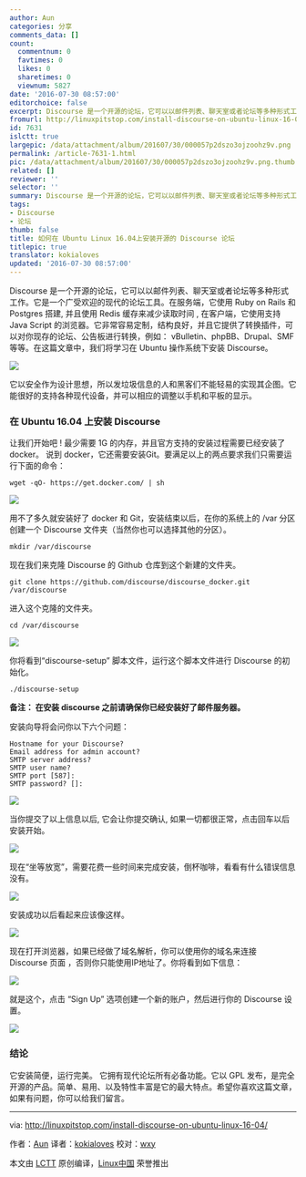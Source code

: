 ```yaml
---
author: Aun
categories: 分享
comments_data: []
count:
  commentnum: 0
  favtimes: 0
  likes: 0
  sharetimes: 0
  viewnum: 5827
date: '2016-07-30 08:57:00'
editorchoice: false
excerpt: Discourse 是一个开源的论坛，它可以以邮件列表、聊天室或者论坛等多种形式工作。它是一个广受欢迎的现代的论坛工具。
fromurl: http://linuxpitstop.com/install-discourse-on-ubuntu-linux-16-04/
id: 7631
islctt: true
largepic: /data/attachment/album/201607/30/000057p2dszo3ojzoohz9v.png
permalink: /article-7631-1.html
pic: /data/attachment/album/201607/30/000057p2dszo3ojzoohz9v.png.thumb.jpg
related: []
reviewer: ''
selector: ''
summary: Discourse 是一个开源的论坛，它可以以邮件列表、聊天室或者论坛等多种形式工作。它是一个广受欢迎的现代的论坛工具。
tags:
- Discourse
- 论坛
thumb: false
title: 如何在 Ubuntu Linux 16.04上安装开源的 Discourse 论坛
titlepic: true
translator: kokialoves
updated: '2016-07-30 08:57:00'
---
```


Discourse 是一个开源的论坛，它可以以邮件列表、聊天室或者论坛等多种形式工作。它是一个广受欢迎的现代的论坛工具。在服务端，它使用 Ruby on Rails 和 Postgres 搭建, 并且使用 Redis 缓存来减少读取时间 , 在客户端，它使用支持 Java Script 的浏览器。它非常容易定制，结构良好，并且它提供了转换插件，可以对你现存的论坛、公告板进行转换，例如： vBulletin、phpBB、Drupal、SMF 等等。在这篇文章中，我们将学习在 Ubuntu 操作系统下安装 Discourse。


![](/data/attachment/album/201607/30/000057p2dszo3ojzoohz9v.png)


它以安全作为设计思想，所以发垃圾信息的人和黑客们不能轻易的实现其企图。它能很好的支持各种现代设备，并可以相应的调整以手机和平板的显示。


### 在 Ubuntu 16.04 上安装 Discourse


让我们开始吧 ! 最少需要 1G 的内存，并且官方支持的安装过程需要已经安装了 docker。 说到 docker，它还需要安装Git。要满足以上的两点要求我们只需要运行下面的命令：



```
wget -qO- https://get.docker.com/ | sh

```

![](/data/attachment/album/201607/30/000130v00i0hrjj0om06rs.png)


用不了多久就安装好了 docker 和 Git，安装结束以后，在你的系统上的 /var 分区创建一个 Discourse 文件夹（当然你也可以选择其他的分区）。



```
mkdir /var/discourse 

```

现在我们来克隆 Discourse 的 Github 仓库到这个新建的文件夹。



```
git clone https://github.com/discourse/discourse_docker.git /var/discourse

```

进入这个克隆的文件夹。



```
cd /var/discourse

```

![](/data/attachment/album/201607/30/000131ndwovlvcvc6clxnc.png)


你将看到“discourse-setup” 脚本文件，运行这个脚本文件进行 Discourse 的初始化。



```
./discourse-setup

```

**备注： 在安装 discourse 之前请确保你已经安装好了邮件服务器。**


安装向导将会问你以下六个问题：



```
Hostname for your Discourse?
Email address for admin account? 
SMTP server address? 
SMTP user name? 
SMTP port [587]:
SMTP password? []:

```

![](/data/attachment/album/201607/30/000138bsell6zxg8q3565y.png)


当你提交了以上信息以后, 它会让你提交确认, 如果一切都很正常，点击回车以后安装开始。


![](/data/attachment/album/201607/30/000139ou3tstv05t55lovf.png)


现在“坐等放宽”，需要花费一些时间来完成安装，倒杯咖啡，看看有什么错误信息没有。


![](/data/attachment/album/201607/30/000144spqv0jnvv6z0vvjv.png)


安装成功以后看起来应该像这样。


![](/data/attachment/album/201607/30/000146wsws5p6w6gc9rm6r.png)


现在打开浏览器，如果已经做了域名解析，你可以使用你的域名来连接 Discourse 页面 ，否则你只能使用IP地址了。你将看到如下信息：


![](/data/attachment/album/201607/30/000148tbd39kc15dvvdzcd.png)


就是这个，点击 “Sign Up” 选项创建一个新的账户，然后进行你的 Discourse 设置。


![](/data/attachment/album/201607/30/000149krjlox3o3rk4m3rk.png)


### 结论


它安装简便，运行完美。 它拥有现代论坛所有必备功能。它以 GPL 发布，是完全开源的产品。简单、易用、以及特性丰富是它的最大特点。希望你喜欢这篇文章，如果有问题，你可以给我们留言。




---


via: <http://linuxpitstop.com/install-discourse-on-ubuntu-linux-16-04/>


作者：[Aun](http://linuxpitstop.com/author/aun/) 译者：[kokialoves](https://github.com/kokialoves) 校对：[wxy](https://github.com/wxy)


本文由 [LCTT](https://github.com/LCTT/TranslateProject) 原创编译，[Linux中国](https://linux.cn/) 荣誉推出